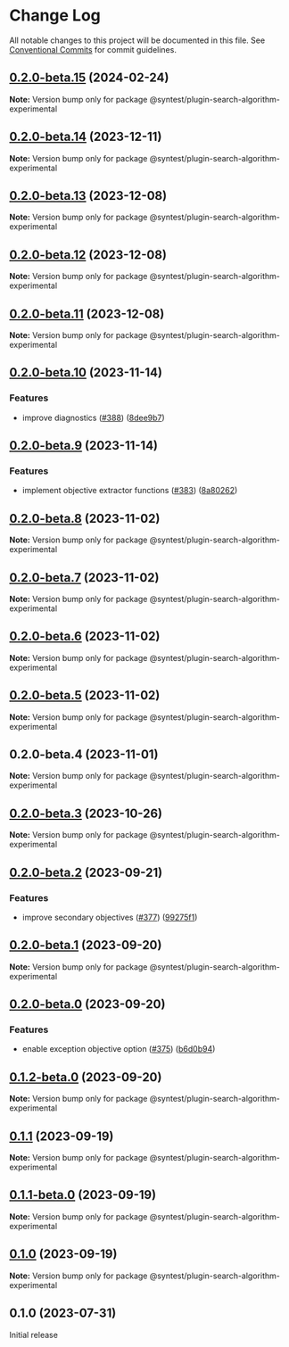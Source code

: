 # Change Log

All notable changes to this project will be documented in this file.
See [Conventional Commits](https://conventionalcommits.org) for commit guidelines.

## [0.2.0-beta.15](https://github.com/syntest-framework/syntest-framework/compare/@syntest/plugin-search-algorithm-experimental@0.2.0-beta.14...@syntest/plugin-search-algorithm-experimental@0.2.0-beta.15) (2024-02-24)

**Note:** Version bump only for package @syntest/plugin-search-algorithm-experimental

## [0.2.0-beta.14](https://github.com/syntest-framework/syntest-framework/compare/@syntest/plugin-search-algorithm-experimental@0.2.0-beta.13...@syntest/plugin-search-algorithm-experimental@0.2.0-beta.14) (2023-12-11)

**Note:** Version bump only for package @syntest/plugin-search-algorithm-experimental

## [0.2.0-beta.13](https://github.com/syntest-framework/syntest-framework/compare/@syntest/plugin-search-algorithm-experimental@0.2.0-beta.12...@syntest/plugin-search-algorithm-experimental@0.2.0-beta.13) (2023-12-08)

**Note:** Version bump only for package @syntest/plugin-search-algorithm-experimental

## [0.2.0-beta.12](https://github.com/syntest-framework/syntest-framework/compare/@syntest/plugin-search-algorithm-experimental@0.2.0-beta.11...@syntest/plugin-search-algorithm-experimental@0.2.0-beta.12) (2023-12-08)

**Note:** Version bump only for package @syntest/plugin-search-algorithm-experimental

## [0.2.0-beta.11](https://github.com/syntest-framework/syntest-framework/compare/@syntest/plugin-search-algorithm-experimental@0.2.0-beta.10...@syntest/plugin-search-algorithm-experimental@0.2.0-beta.11) (2023-12-08)

**Note:** Version bump only for package @syntest/plugin-search-algorithm-experimental

## [0.2.0-beta.10](https://github.com/syntest-framework/syntest-framework/compare/@syntest/plugin-search-algorithm-experimental@0.2.0-beta.9...@syntest/plugin-search-algorithm-experimental@0.2.0-beta.10) (2023-11-14)

### Features

- improve diagnostics ([#388](https://github.com/syntest-framework/syntest-framework/issues/388)) ([8dee9b7](https://github.com/syntest-framework/syntest-framework/commit/8dee9b7c266fc54908c896220084729ac8b2ffe3))

## [0.2.0-beta.9](https://github.com/syntest-framework/syntest-framework/compare/@syntest/plugin-search-algorithm-experimental@0.2.0-beta.8...@syntest/plugin-search-algorithm-experimental@0.2.0-beta.9) (2023-11-14)

### Features

- implement objective extractor functions ([#383](https://github.com/syntest-framework/syntest-framework/issues/383)) ([8a80262](https://github.com/syntest-framework/syntest-framework/commit/8a80262184a826c9d0ffd37e6a90c95e3acb1327))

## [0.2.0-beta.8](https://github.com/syntest-framework/syntest-framework/compare/@syntest/plugin-search-algorithm-experimental@0.2.0-beta.7...@syntest/plugin-search-algorithm-experimental@0.2.0-beta.8) (2023-11-02)

**Note:** Version bump only for package @syntest/plugin-search-algorithm-experimental

## [0.2.0-beta.7](https://github.com/syntest-framework/syntest-framework/compare/@syntest/plugin-search-algorithm-experimental@0.2.0-beta.6...@syntest/plugin-search-algorithm-experimental@0.2.0-beta.7) (2023-11-02)

**Note:** Version bump only for package @syntest/plugin-search-algorithm-experimental

## [0.2.0-beta.6](https://github.com/syntest-framework/syntest-framework/compare/@syntest/plugin-search-algorithm-experimental@0.2.0-beta.5...@syntest/plugin-search-algorithm-experimental@0.2.0-beta.6) (2023-11-02)

**Note:** Version bump only for package @syntest/plugin-search-algorithm-experimental

## [0.2.0-beta.5](https://github.com/syntest-framework/syntest-framework/compare/@syntest/plugin-search-algorithm-experimental@0.2.0-beta.4...@syntest/plugin-search-algorithm-experimental@0.2.0-beta.5) (2023-11-02)

**Note:** Version bump only for package @syntest/plugin-search-algorithm-experimental

## 0.2.0-beta.4 (2023-11-01)

**Note:** Version bump only for package @syntest/plugin-search-algorithm-experimental

## [0.2.0-beta.3](https://github.com/syntest-framework/syntest-framework/compare/@syntest/plugin-search-algorithm-experimental@0.2.0-beta.2...@syntest/plugin-search-algorithm-experimental@0.2.0-beta.3) (2023-10-26)

**Note:** Version bump only for package @syntest/plugin-search-algorithm-experimental

## [0.2.0-beta.2](https://github.com/syntest-framework/syntest-framework/compare/@syntest/plugin-search-algorithm-experimental@0.2.0-beta.1...@syntest/plugin-search-algorithm-experimental@0.2.0-beta.2) (2023-09-21)

### Features

- improve secondary objectives ([#377](https://github.com/syntest-framework/syntest-framework/issues/377)) ([99275f1](https://github.com/syntest-framework/syntest-framework/commit/99275f111abe675e10f5a04b271e61d8ff0b0789))

## [0.2.0-beta.1](https://github.com/syntest-framework/syntest-framework/compare/@syntest/plugin-search-algorithm-experimental@0.2.0-beta.0...@syntest/plugin-search-algorithm-experimental@0.2.0-beta.1) (2023-09-20)

**Note:** Version bump only for package @syntest/plugin-search-algorithm-experimental

## [0.2.0-beta.0](https://github.com/syntest-framework/syntest-framework/compare/@syntest/plugin-search-algorithm-experimental@0.1.2-beta.0...@syntest/plugin-search-algorithm-experimental@0.2.0-beta.0) (2023-09-20)

### Features

- enable exception objective option ([#375](https://github.com/syntest-framework/syntest-framework/issues/375)) ([b6d0b94](https://github.com/syntest-framework/syntest-framework/commit/b6d0b949b6eaa8dd89410f0e72b564d649d65e7b))

## [0.1.2-beta.0](https://github.com/syntest-framework/syntest-framework/compare/@syntest/plugin-search-algorithm-experimental@0.1.1...@syntest/plugin-search-algorithm-experimental@0.1.2-beta.0) (2023-09-20)

**Note:** Version bump only for package @syntest/plugin-search-algorithm-experimental

## [0.1.1](https://github.com/syntest-framework/syntest-framework/compare/@syntest/plugin-search-algorithm-experimental@0.1.1-beta.0...@syntest/plugin-search-algorithm-experimental@0.1.1) (2023-09-19)

**Note:** Version bump only for package @syntest/plugin-search-algorithm-experimental

## [0.1.1-beta.0](https://github.com/syntest-framework/syntest-framework/compare/@syntest/plugin-search-algorithm-experimental@0.1.0-beta.20...@syntest/plugin-search-algorithm-experimental@0.1.1-beta.0) (2023-09-19)

**Note:** Version bump only for package @syntest/plugin-search-algorithm-experimental

## [0.1.0](https://github.com/syntest-framework/syntest-framework/compare/@syntest/plugin-search-algorithm-experimental@0.1.0-beta.20...@syntest/plugin-search-algorithm-experimental@0.1.0) (2023-09-19)

**Note:** Version bump only for package @syntest/plugin-search-algorithm-experimental

## 0.1.0 (2023-07-31)

Initial release
